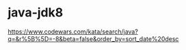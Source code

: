# java-jdk8

https://www.codewars.com/kata/search/java?q=&r%5B%5D=-8&beta=false&order_by=sort_date%20desc

